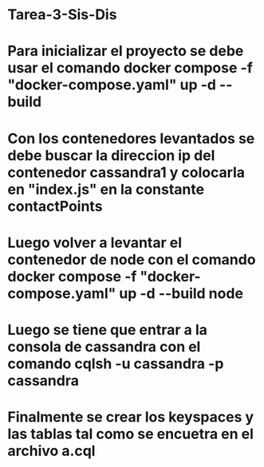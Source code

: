 # Tarea-3-Sis-Dis

# Para inicializar el proyecto se debe usar el comando docker compose -f "docker-compose.yaml" up -d --build
# Con los contenedores levantados se debe buscar la direccion ip del contenedor cassandra1 y colocarla en "index.js" en la constante contactPoints
# Luego volver a levantar el contenedor de node con el comando docker compose  -f "docker-compose.yaml" up -d --build node
# Luego se tiene que entrar a la consola de cassandra con el comando cqlsh -u cassandra -p cassandra
# Finalmente se crear los keyspaces y las tablas tal como se encuetra en el archivo a.cql
